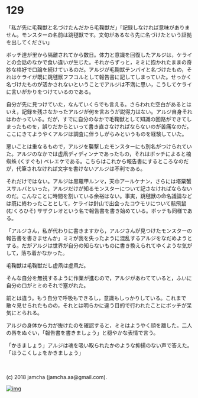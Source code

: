 # 129

「私が先に毛鞠獣と名づけたんだから毛鞠獣だ」「記録しなければ意味がありません。モンスターの名前は跳毬獣です。文句があるなら先に名づけたという証拠を出してください」  

ボッチ達が里から隔離されてから数日。体力と意識を回復したアルジは，ケライとの会話のなかで食い違いが生じた。それからずっと，ミミに抱かれたままの奇妙な格好で口論を続けているのだ。アルジが毛鞠獣テンバイと名づけたもの，それはケライが既に跳毬獣フフコルとして報告書に記してしまっていた。せっかく名づけたものが活かされないということでアルジは不満に思い，こうしてケライに言いがかりをつけているのである。  

自分が先に見つけていた，なんていくらでも言える。さらわれた空白があるとはいえ，記録を残さなかったアルジが何を言おうが説得力はない。アルジ自身それはわかっている。だが，すでに自分のなかで毛鞠獣として知識の回路ができてしまったものを，誤りだからといって書き直さなければならないのが苦痛なのだ。ここにきてようやくアルジは調査に伴うしがらみというものを経験していた。  

悪いことは重なるもので，アルジを襲撃したモンスターにも別名がつけられていた。アルジのなかでは虚凧ディディンナであったもの，それはボッチによると楠蜘蛛 (くすぐも) ベレエケである。こちらはこれから報告書にするところなのだが，代筆されなければ文字を書けないアルジは不利である。  

それだけではない。アルジは黒鼈甲ルンマ，天巾アールケナン，さらには塔粟蟹スサルバといった，アルジだけが知るモンスターについて記さなければならないのだ。こんなことに時間を割いている余裕はない。事実，跳毬獣の命名議論などは既に終わったこととして，ケライは針山で出会ったコウモリについて骸飛鼠 (むくろひそ) サザクレオという名で報告書を書き始めている。ボッチも同様である。  

「アルジさん，私が代わりに書きますから，アルジさんが見つけたモンスターの報告書を書きませんか」ミミが我を失ったように混乱するアルジをなだめようとする。だがアルジは世界が自分の知らないものに書き換えられてゆくような気がして，落ち着かなかった。  

毛鞠獣は毛鞠獣だし虚凧は虚凧だ。  

そんな自分を無視するように作業が進むので，アルジがあわてていると，ふいに自分の口がミミのそれで塞がれた。  

前とは違う。もう自分で呼吸もできるし，意識もしっかりしている。これまで散々見せられたものの，それとは明らかに違う目的で行われたことにボッチが呆気にとられる。  

アルジの身体から力が抜けたのを確認すると，ミミはようやく顔を離した。二人の唇をぬぐい，「報告書を書きましょう」と穏やかな表情で言う。  

「かきましょう」アルジは魂を吸い取られたかのような抑揚のない声で答えた。「ほうこくしょをかきましょう」  

<br>  
<br>  
(c) 2018 jamcha (jamcha.aa@gmail.com).  

[![img](http://i.creativecommons.org/l/by-nc-sa/4.0/88x31.png)](http://creativecommons.org/licenses/by-nc-sa/4.0/deed)